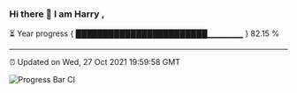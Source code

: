 ### Hi there 👋 I am Harry , 

⏳ Year progress { ████████████████████████▁▁▁▁▁▁ } 82.15 %

---

⏰ Updated on Wed, 27 Oct 2021 19:59:58 GMT

![Progress Bar CI](https://github.com/duykhang68/duykhang68/workflows/Progress%20Bar%20CI/badge.svg)
